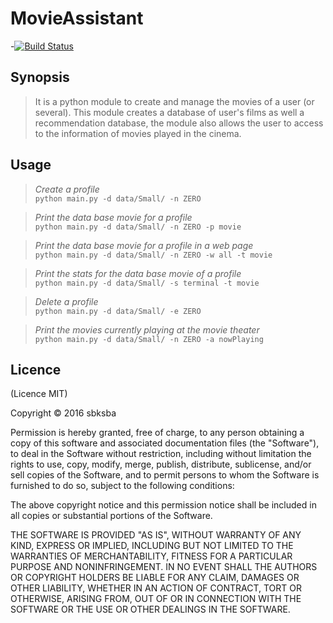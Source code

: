 MovieAssistant
==============

-[![Build Status](https://travis-ci.org/sbksba/Movie-Assistant.svg?branch=master)](https://travis-ci.org/sbksba/Movie-Assistant)

Synopsis
--------

> It is a python module to create and manage the movies of a user (or several).
> This module creates a database of user's films as well a recommendation database, the module also allows the user to access to the information of movies played in the cinema.   

Usage
-----

> _Create a profile_  
    `python main.py -d data/Small/ -n ZERO`

> _Print the data base movie for a profile_   
    `python main.py -d data/Small/ -n ZERO -p movie`

> _Print the data base movie for a profile in a web page_   
    `python main.py -d data/Small/ -n ZERO -w all -t movie`

> _Print the stats for the data base movie of a profile_   
    `python main.py -d data/Small/ -s terminal -t movie`

> _Delete a profile_   
    `python main.py -d data/Small/ -e ZERO`

> _Print the movies currently playing at the movie theater_  
    `python main.py -d data/Small/ -n ZERO -a nowPlaying`

## Licence

(Licence MIT)

Copyright © 2016 sbksba

Permission is hereby granted, free of charge, to any person obtaining a copy of this software and associated documentation files (the "Software"), to deal in the Software without restriction, including without limitation the rights to use, copy, modify, merge, publish, distribute, sublicense, and/or sell copies of the Software, and to permit persons to whom the Software is furnished to do so, subject to the following conditions:

The above copyright notice and this permission notice shall be included in all copies or substantial portions of the Software.

THE SOFTWARE IS PROVIDED "AS IS", WITHOUT WARRANTY OF ANY KIND, EXPRESS OR IMPLIED, INCLUDING BUT NOT LIMITED TO THE WARRANTIES OF MERCHANTABILITY, FITNESS FOR A PARTICULAR PURPOSE AND NONINFRINGEMENT. IN NO EVENT SHALL THE AUTHORS OR COPYRIGHT HOLDERS BE LIABLE FOR ANY CLAIM, DAMAGES OR OTHER LIABILITY, WHETHER IN AN ACTION OF CONTRACT, TORT OR OTHERWISE, ARISING FROM, OUT OF OR IN CONNECTION WITH THE SOFTWARE OR THE USE OR OTHER DEALINGS IN THE SOFTWARE.
